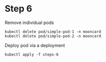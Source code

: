 # Step 6


Remove individual pods

```
kubectl delete pod/simple-pod-1 -n mooncard
kubectl delete pod/simple-pod-2 -n mooncard
```

Deploy pod via a deployment
```
kubectl apply -f steps-6
```
